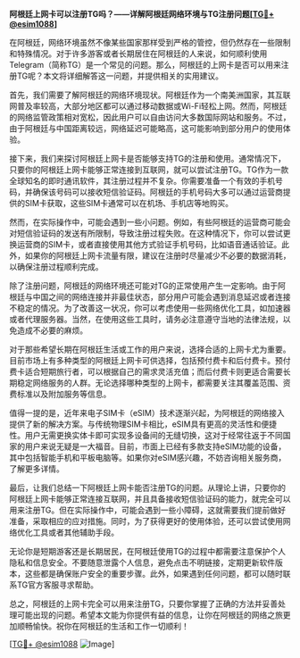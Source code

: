**阿根廷上网卡可以注册TG吗？——详解阿根廷网络环境与TG注册问题[[TG💪+ @esim1088](https://t.me/s/esim1088)]**

在阿根廷，网络环境虽然不像某些国家那样受到严格的管控，但仍然存在一些限制和特殊情况。对于许多游客或者长期居住在阿根廷的人来说，如何顺利使用Telegram（简称TG）是一个常见的问题。那么，阿根廷的上网卡是否可以用来注册TG呢？本文将详细解答这一问题，并提供相关的实用建议。

首先，我们需要了解阿根廷的网络环境现状。阿根廷作为一个南美洲国家，其互联网普及率较高，大部分地区都可以通过移动数据或Wi-Fi轻松上网。然而，阿根廷的网络监管政策相对宽松，因此用户可以自由访问大多数国际网站和服务。不过，由于阿根廷与中国距离较远，网络延迟可能略高，这可能影响到部分用户的使用体验。

接下来，我们来探讨阿根廷上网卡是否能够支持TG的注册和使用。通常情况下，只要你的阿根廷上网卡能够正常连接到互联网，就可以尝试注册TG。TG作为一款全球知名的即时通讯软件，其注册过程并不复杂。你需要准备一个有效的手机号码，并确保该号码可以接收短信验证码。阿根廷的手机号码大多可以通过运营商提供的SIM卡获取，这些SIM卡通常可以在机场、手机店等地购买。

然而，在实际操作中，可能会遇到一些小问题。例如，有些阿根廷的运营商可能会对短信验证码的发送有所限制，导致注册过程失败。在这种情况下，你可以尝试更换运营商的SIM卡，或者直接使用其他方式验证手机号码，比如语音通话验证。此外，如果你的阿根廷上网卡流量有限，建议在注册时尽量减少不必要的数据消耗，以确保注册过程顺利完成。

除了注册问题，阿根廷的网络环境还可能对TG的正常使用产生一定影响。由于阿根廷与中国之间的网络连接并非最佳状态，部分用户可能会遇到消息延迟或者连接不稳定的情况。为了改善这一状况，你可以考虑使用一些网络优化工具，如加速器或者代理服务器。当然，在使用这些工具时，请务必注意遵守当地的法律法规，以免造成不必要的麻烦。

对于那些希望长期在阿根廷生活或工作的用户来说，选择合适的上网卡尤为重要。目前市场上有多种类型的阿根廷上网卡可供选择，包括预付费卡和后付费卡。预付费卡适合短期旅行者，可以根据自己的需求灵活充值；而后付费卡则更适合需要长期稳定网络服务的人群。无论选择哪种类型的上网卡，都需要关注其覆盖范围、资费标准以及附加服务等信息。

值得一提的是，近年来电子SIM卡（eSIM）技术逐渐兴起，为阿根廷的网络接入提供了新的解决方案。与传统物理SIM卡相比，eSIM具有更高的灵活性和便捷性。用户无需更换实体卡即可实现多设备间的无缝切换，这对于经常往返于不同国家的用户来说无疑是一大福音。目前，市面上已经有多款支持eSIM功能的设备，其中包括智能手机和平板电脑等。如果你对eSIM感兴趣，不妨咨询相关服务商，了解更多详情。

最后，让我们总结一下阿根廷上网卡能否注册TG的问题。从理论上讲，只要你的阿根廷上网卡能够正常连接互联网，并且具备接收短信验证码的能力，就完全可以用来注册TG。但在实际操作中，可能会遇到一些小障碍，这就需要我们提前做好准备，采取相应的应对措施。同时，为了获得更好的使用体验，还可以尝试使用网络优化工具或者其他辅助手段。

无论你是短期游客还是长期居民，在阿根廷使用TG的过程中都需要注意保护个人隐私和信息安全。不要随意泄露个人信息，避免点击不明链接，定期更新软件版本，这些都是确保账户安全的重要步骤。此外，如果遇到任何问题，都可以随时联系TG官方客服寻求帮助。

总之，阿根廷的上网卡完全可以用来注册TG，只要你掌握了正确的方法并妥善处理可能出现的问题。希望本文能为你提供有益的信息，让你在阿根廷的网络之旅更加顺畅愉快。祝你在阿根廷的生活和工作一切顺利！

[[TG💪+ @esim1088](https://t.me/s/esim1088) ![Image](https://i.postimg.cc/4NQfJmqS/Snipaste-2025-05-13-00-14-12.png)]